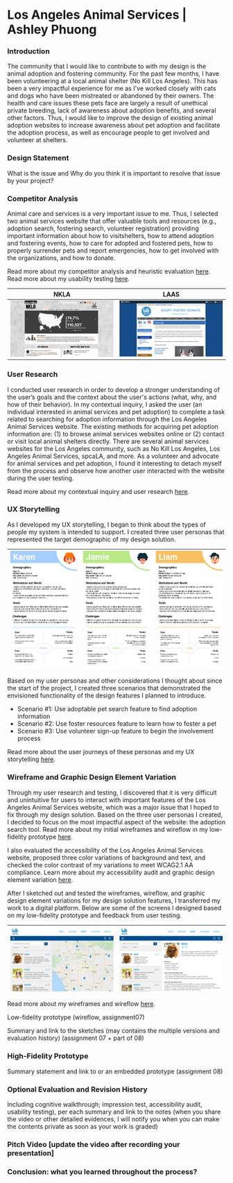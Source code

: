 # Los Angeles Animal Services | Ashley Phuong

### Introduction
The community that I would like to contribute to with my design is the animal adoption and fostering community. For the past few months, I have been volunteering at a local animal shelter (No Kill Los Angeles). This has been a very impactful experience for me as I've worked closely with cats and dogs who have been mistreated or abandoned by their owners. The health and care issues these pets face are largely a result of unethical private breeding, lack of awareness about adoption benefits, and several other factors. Thus, I would like to improve the design of existing animal adoption websites to increase awareness about pet adoption and facilitate the adoption process, as well as encourage people to get involved and volunteer at shelters.

### Design Statement
What is the issue and Why do you think it is important to resolve that issue by your project?

### Competitor Analysis
Animal care and services is a very important issue to me. Thus, I selected two animal services website that offer valuable tools and resources (e.g., adoption search, fostering search, volunteer registration) providing important information about how to visitshelters, how to attend adoption and fostering events, how to care for adopted and fostered pets, how to properly surrender pets and report emergencies, how to get involved with the organizations, and how to donate.

Read more about my competitor analysis and heuristic evaluation [here](https://github.com/ashleyyph/DH150/blob/master/assignment01.md). Read more about my usability testing [here](https://github.com/ashleyyph/DH150/blob/master/assignment02.md).

| NKLA | LAAS |
| :-------------:|:-------------:|
| ![NKLA](https://github.com/ashleyyph/DH150/raw/master/NKLA.png) | ![LAAS](https://github.com/ashleyyph/DH150/raw/master/LAAS.png) |

### User Research
I conducted user research in order to develop a stronger understanding of the user’s goals and the context about the user's actions (what, why, and how of their behavior). In my contextual inquiry, I asked the user (an individual interested in animal services and pet adoption) to complete a task related to searching for adoption information through the Los Angeles Animal Services website. The existing methods for acquiring pet adoption information are: (1) to browse animal services websites online or (2) contact or visit local animal shelters directly. There are several animal services websites for the Los Angeles community, such as No Kill Los Angeles, Los Angeles Animal Services, spcaLA, and more. As a volunteer and advocate for animal services and pet adoption, I found it interesting to detach myself from the process and observe how another user interacted with the website during the user testing.

Read more about my contextual inquiry and user research [here](https://github.com/ashleyyph/DH150/blob/master/assignment04.md#contextual-inquiry---adoption-information).

### UX Storytelling
As I developed my UX storytelling, I began to think about the types of people my system is intended to support. I created three user personas that represented the target demographic of my design solution. 

| ![Karen](https://github.com/ashleyyph/DH150/raw/master/Karen.png) | ![Jamie](https://github.com/ashleyyph/DH150/raw/master/Jamie.png) | ![Liam](https://github.com/ashleyyph/DH150/raw/master/Liam.png) |
| :-------------:|:-------------:|:-------------:|

Based on my user personas and other considerations I thought about since the start of the project, I created three scenarios that demonstrated the envisioned functionality of the design features I planned to introduce. 
* Scenario #1: Use adoptable pet search feature to find adoption information
* Scenario #2: Use foster resources feature to learn how to foster a pet
* Scenario #3: Use volunteer sign-up feature to begin the involvement process

Read more about the user journeys of these personas and my UX storytelling [here](https://github.com/ashleyyph/DH150/blob/master/assignment05.md#scenarios).

### Wireframe and Graphic Design Element Variation
Through my user research and testing, I discovered that it is very difficult and unintuitive for users to interact with important features of the Los Angeles Animal Services website, which was a major issue that I hoped to fix through my design solution. Based on the three user personas I created, I decided to focus on the most impactful aspect of the website: the adoption search tool. Read more about my initial wireframes and wireflow in my low-fidelity prototype [here](https://github.com/ashleyyph/DH150/blob/master/assignment06.md).

I also evaluated the accessibility of the Los Angeles Animal Services website, proposed three color variations of background and text, and checked the color contrast of my variations to meet WCAG2.1 AA compliance. Learn more about my accessibility audit and graphic design element variation [here](https://github.com/ashleyyph/DH150/tree/master/assignment07). 

After I sketched out and tested the wireframes, wireflow, and graphic design element variations for my design solution features, I transferred my work to a digital platform. Below are some of the screens I designed based on my low-fidelity prototype and feedback from user testing. 

| ![Results](https://github.com/ashleyyph/DH150/blob/master/LAAS-Results.png?raw=true) | ![Select](https://github.com/ashleyyph/DH150/blob/master/LAAS-Select.png?raw=true) |
| :-------------:|:-------------:|

Read more about my wireframes and wireflow [here](https://github.com/ashleyyph/DH150/blob/master/assignment08.md).

Low-fidelity prototype (wireflow, assignment07)



Summary and link to the sketches (may contains the multiple versions and evaluation history) (assignment 07 + part of 08)

### High-Fidelity Prototype 
Summary statement and link to or an embedded prototype (assignment 08)

### Optional Evaluation and Revision History
Including cognitive walkthrough; impression test, accessibility audit, usability testing), per each summary and link to the notes (when you share the video or other detailed evidences, I will notify you when you can make the contents private as soon as your work is graded)

### Pitch Video [update the video after recording your presentation]

### Conclusion: what you learned throughout the process?
